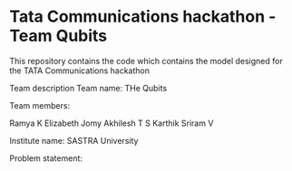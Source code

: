 # Tata Communications hackathon - Team Qubits
This repository contains the code which contains the model designed for the TATA Communications hackathon

Team description
Team name: THe Qubits

Team members:

Ramya K
Elizabeth Jomy
Akhilesh T S
Karthik Sriram V

Institute name: SASTRA University

Problem statement:
